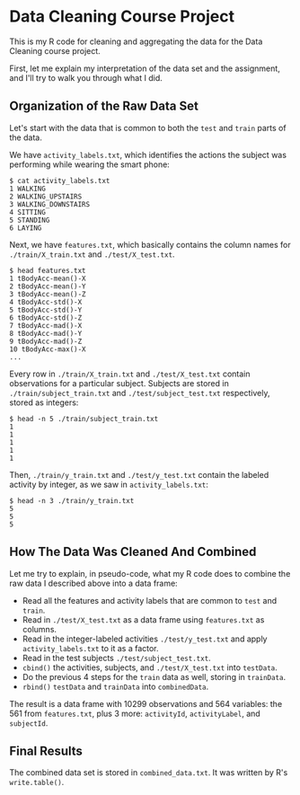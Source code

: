 # Data Cleaning Course Project

This is my R code for cleaning and aggregating the data for the
Data Cleaning course project.

First, let me explain my interpretation of the data set and the
assignment, and I'll try to walk you through what I did.

## Organization of the Raw Data Set

Let's start with the data that is common to both the `test` and
`train` parts of the data.

We have `activity_labels.txt`, which identifies the actions the
subject was performing while wearing the smart phone:

```
$ cat activity_labels.txt
1 WALKING
2 WALKING_UPSTAIRS
3 WALKING_DOWNSTAIRS
4 SITTING
5 STANDING
6 LAYING
```

Next, we have `features.txt`, which basically contains the column
names for `./train/X_train.txt` and `./test/X_test.txt`.

```
$ head features.txt
1 tBodyAcc-mean()-X
2 tBodyAcc-mean()-Y
3 tBodyAcc-mean()-Z
4 tBodyAcc-std()-X
5 tBodyAcc-std()-Y
6 tBodyAcc-std()-Z
7 tBodyAcc-mad()-X
8 tBodyAcc-mad()-Y
9 tBodyAcc-mad()-Z
10 tBodyAcc-max()-X
...
```

Every row in `./train/X_train.txt` and `./test/X_test.txt` contain
observations for a particular subject.  Subjects are stored in
`./train/subject_train.txt` and `./test/subject_test.txt`
respectively, stored as integers:

```
$ head -n 5 ./train/subject_train.txt
1
1
1
1
1
```

Then, `./train/y_train.txt` and `./test/y_test.txt` contain the
labeled activity by integer, as we saw in `activity_labels.txt`:

```
$ head -n 3 ./train/y_train.txt
5
5
5
```


## How The Data Was Cleaned And Combined

Let me try to explain, in pseudo-code, what my R code does to
combine the raw data I described above into a data frame:

* Read all the features and activity labels that are common to `test` and `train`.
* Read in `./test/X_test.txt` as a data frame using `features.txt` as columns.
* Read in the integer-labeled activities `./test/y_test.txt` and apply `activity_labels.txt` to it as a factor.
* Read in the test subjects `./test/subject_test.txt`.
* `cbind()` the activities, subjects, and `./test/X_test.txt` into `testData`.
* Do the previous 4 steps for the `train` data as well, storing in `trainData`.
* `rbind()` `testData` and `trainData` into `combinedData`.

The result is a data frame with 10299 observations and 564 variables:
the 561 from `features.txt`, plus 3 more: `activityId`, `activityLabel`, and `subjectId`.

## Final Results

The combined data set is stored in `combined_data.txt`.  It was
written by R's `write.table()`.
